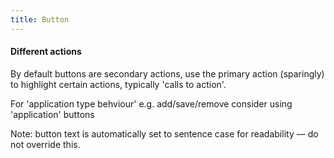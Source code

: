 ```yaml
---
title: Button
---
```


#### Different actions

By default buttons are secondary actions, use the primary action (sparingly) to highlight certain actions, typically 'calls to action'.

For 'application type behviour' e.g. add/save/remove consider using 'application' buttons

Note: button text is automatically set to sentence case for readability — do not override this.